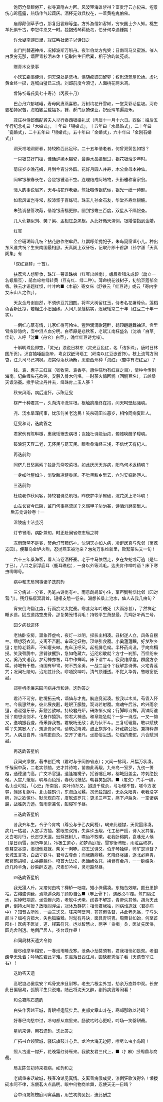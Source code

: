 <!-- { "loadSidebar": true } -->
　　饱历沧桑眼倦开，拟寻真隐古方回。风波宦海谁禁得？富贵浮云亦傥来。短景伤心晞薤露，热场作气起葭灰。酒杯无效兵权在，一着黄袍鬼伯催。

　　庙廊颠倒草茅咨，那复冠裳辨等差。方外游僧如客懒，穷来国士少人知。桃生羊死俱千古，李怨牛恩又一时。独抱残琴羁绝岛，伯牙何幸遇锺期！

　　许允叟南游日里，寂庄吟社诸子以诗饯之

　　出门荆棘遍神州，况掉波斯万斛舟。夜半伯龙方鬼笑；日南司马又蛮游。催人白发穷无那，谪宦青衫泪未休！记取陆生归后橐，相于浪屿筑菟裘。

　　赠青木女录事

　　小饮玄霜渴便消，洞天深处是蓝桥。偶随痴蝶园留梦；权慰流莺屋贮娇。虚牝黄金终一掷，连城白璧已三烧。刘郎前度今须记，人面桃花两未凋。

　　曾陈祯母氏吴七十寿诗（丙辰十月）

　　巴台丹穴郁嵯峨，寿母同赓燕喜歌。万树梅花开雪岭，一堂莱彩话星坡。河舟姜柏持家苦，海舶婆兰载福多。锺、郝门庭猗倮业，祝延珥笔遍嘉禾。

　　菽庄林侍郎偕配龚夫人举行泰西银婚礼式（丙辰十一月十六日。西俗：婚后五年行纪念礼曰「木婚式」，十年曰「锡婚式」，十五年曰「水晶婚式」，二十年曰「瓷婚式」，二十五年曰「银婚式」，五十年曰「金婚式」，六十年曰「金刚石婚式」）

　　洞天福地洞房春，持较欧西此足珍。二十五年偕老者，何曾双鬓色如银？

　　一只银艾好门楣，佳话蝉嫣木锡瓷，最羡水晶婚里过，银花银烛少年时。

　　菊庄岁岁晚花妍，月到今宵分外圆。花好月圆人并寿，木公金母本神仙。

　　同牢银桉春长在，合卺银锺酒不空。连理结成阿堵物，头衔雅称富家翁。

　　骚人韵事说眉齐，天与梅花作老妻。鹭社喧传银伉俪，银光一纸一诗题。

　　如君风谊岂寻常，胶漆坚于百炼钢。珠玉儿孙金石友，华堂齐寿烂银觞。

　　朱弦调瑟管吹葭，偕隐银唐福更赊。圆到银蟾三百度，双星从不隔银查。

　　几人仙耦似刘、樊？梁、孟相庄总夙根。从此好循天演例，银婚偻指到金婚。

　　红豆

　　金谷珊瑚碎几枝？拈花散作绀牟尼。红鹦啄架抛妃子，朱鸟窥窗饵小儿。种出东风谁共祝？生来南国最相思。天真阁上双牙板，记取孙郎十首辞（孙字潇「天真阁集」有

　　「双红豆辞」十首）。

　　扶荔宫人想醉妆，珠江一萼谱珠娘（红豆出岭南）。蛾眉看错朱成碧（扁立一名蛾眉豆），鹃血啼枯绿转黄（豆有红、绿二种）。薄命桃花钱树子，初胎豆蔻郁金香。铁云才语题红惯，叶叶吟■〈木前〉寄女床（舒铁云「红豆诗」或云「寄内字女床山人之作」）。

　　天女金丹谢自然，不须佛豆咒团圆。将军大树留红玉，侍者名花署绛仙。莲稻色香新比拟，若榴生小旧因缘。人间几见蟠桃实，迟我瑶京二十年（红豆二十年一实）。

　　一例红心草有情，儿家红得可怜生。猩唇滴滴歌筵醉，鹤顶翩翩舞袖轻。宫里臂痕砂隐约，壶中泪点血分明。白苹原是悲秋客，老赋江南枉盛名（沈翁「白苹」佳句，人呼「沈■〈舟仑〉白苹」，晚年红豆诗尤噪）。

　　十斛明珠色即空，「灵光」浪说日林东（灵光豆色红，名「诘多珠」，唐时日林国所贡）。汉宫袖唾胭脂晕，粤女钗嵌玛瑙工（岭南以红豆嵌首饰）。枝上流莺方闹杏，江头司马己凋枫。海棠似汝秋肠断，忍更西州种「海红」（蜀中有海红豆）？

　　钱、袁、惠子三红豆（钱牧斋、袁香亭，惠仲孺均有红豆之目），情种今传到海南。记曲缠头花欲笑，安骰入骨木何堪。一时荼火惊回鹘（回鹘豆名），五岭桑天误浴蚕。撒手软尘丹井去，绛珠肯上玉人篸？

　　秋来风雨，病后遗怀，示陈迂叟

　　楞严十种君其一，久向清冷洗耳根。根触痌癏终在抱，问天呵壁起骚魂。

　　尧、汤水旱浑闲事，忧乐何关老逸民！笑杀砚田长恶岁，相怜同病夏畦人。

　　迂叟和诗，迭韵答之

　　君家例有陈琳檄，惠我瑶琚去病根；岂独杜诗能治疟，髑髅唤醒子璋魂。

　　鼓浪洞天容二老，无怀民与葛天民。眼看桑海经三浅，不信忧天有杞人。

　　再迭前韵

　　同侪几日愁离索？独卧荒斋咬菜根。如此厌厌天亦病，阳乌何术返精魂？

　　一身如叶屋如斗，消受新凉健黍民。不觉黑甜乡里去，六时安稳卧游人。

　　三迭前韵

　　杜陵老作秋风客，持较君诗总夙根。昨夜梦中茅屋破，浣花溪上冷吟魂！

　　山左长官今已隐，监门何事痛流民？义熙甲子匆匆甚，诗酒消磨栗里人。  
　 
后苏龛诗钞卷十一

　　温陵施士洁芸况

　　灯节冒雨，病卧兼旬，时正赴闽省修志局之聘

　　冻雨萧斋不是春，燹余灯节黯伤神。沈阴天亦如人病，冷僻居真与鬼邻（寓荔支园）。便藉乌金垆火煦，忍抛燕玉被池亲？匆匆万象维新里，败絮蒙头又一旬！

　　六十三年桑海客，看人诗卷酒杯豪。老于牛马依然走，岁在龙蛇或可逃（是年丁巳）。八口之家浮鹿耳（鹿耳礁也），一身以外等鸿毛。达夫肯作呻吟语？床下寒虫唧唧号。

　　病中和志局同事诸子迭前韵

　　三分病过一分春，秃笔占诗尚有神。雨意鹧鸪留小住，军声鹅鸭恼比邻（园对营门）。残灯描瘦双肩耸，短榻支愁一卷亲。渴想长桑上池水，仙人去我几由旬？

　　宵来倒海翻江势，行雨痴龙太觉豪。寒甚尧年吟魄死（大雨冻甚），了然禅定睡乡逃。固应道路空皮骨，那复樊笼惜羽毛！持较平生萧瑟最，荒鸡卧听两三号。

　　园夕病枕遣怀

　　老怯卧空房，噩象莽虚构，夜灯一以明，探影出相凑。丑树遂人立，风条自摆袖。缅想羽衣流，支离不吾觏。审谛定妖物，项缩引衾覆。小奚蘧蘧眠，好梦甜乡逗；忽惊老鹳声，不知癯夫嗽。鬼车正呼风，起视屏息候。半杯药尚温，手向病榻授。笑我瞢腾中，黑臂骇攫狖，急如龟藏六，近咫矧敢就？方寸一剎那，百怪纷来又。奚乃笑语我，梦幻神亦瞀，耳中作蝉鸣，床下谓牛斗。寂寂维摩龛，群魔方杂糅。诗城有干橹，诗国有甲冑，何不贾余勇，一战二竖仆？我解念诗佛，火宅青莲咒；况闻杜陵句，治疟胜针灸。咿唔换呻吟，清气顶踵透。不觉入华胥，瞥眼窗纸昼。

　　郑星帆孝廉来园问病并示和诗，迭韵答之

　　君诗不可穷，胜境拓云构，谪仙与才鬼，腕底竞驱凑。投我以木瓜，荀香入怀袖。今晨惠然来，彼此展良觏，睡眼正朦胧，观诗若射覆。病魂午后苏，吟兴雨余逗，语涩强牙牙，茹鲠苦欲嗽。持较君丹炉，研炼惭火候；行脚叩诗禅，真钵阿谁授？痴想谈剑术，化身作猿狖。惊君大神通，和章能急就？一步一诗成，一叉一韵又，逸响振我聋，奇釆辟我瞀。君既杨无敌；我乃伏不斗。三复瑶琚篇，敢以赋砆糅？失笑窭人子，羞逢贵家冑。请筑受降城，鼓止旗亦仆。好藏魏公拙，兼持释迦咒。人病且自养，诗病更自灸。空齐了诸凡，坐勘俗尘透。勿蹈疥橐驼，六合赋刘昼。

　　再迭韵答星帆

　　我闻夹漈堂，著书创巨构（君时与予同修省志）；又闻一拂祠，尺幅万状凑。怀哉闽中英，二老实领袖，史才并诗笔，苗裔此再觏。九州岛一室罗，九仞一篑覆，通德里门高，广文冷官逗。道逢褦襶子，摇首嚏且嗽，榕城冠盖尘，祢刺绝投候。入宫几蛾眉，魂与而色授，春秋吊蟪蛅，朝暮笑狙狖。■〈度攵〉门手一编，名山业可就，「心史」所南翁，奕叶诗孙又。迢迢千载余，弓冶理不瞀。嗟今方泯棼，蝇逐复蜗斗。北山猿鹤诮，东海鱼龙糅，灵光独岿然，无忝荥阳冑。老我没字碑，对之欲惊仆。默念观自在，度厄波罗咒；更求三年艾，痛下卢扁灸。一空诸病魔，战胜药力透。苦雨奈兼旬，酣寝宰予昼。

　　三迭韵答星帆

　　昔我齐年生，令子今肯构（尊公与予乙亥同榜）。朅来此题襟，天假墨缘凑。病几一枯昙，入定手方袖。雾眼忽双揩，失喜珠玉觏。化工秘严扃，诗人发其覆，太白喝月行，长吉惊天逗。蚍蜉撼树儿，噤齿不敢嗽。老我卧榕阴，袁巷无人候（是日雨雪，闽所罕见）。冷极生道心，如梦黄庭授。雪寒衡浦雁，雨泣巫峡狖，侧耳空谷跫，渴想倒屣就。柴关一剥啄。郑五送诗又。伯牙琴独弹，师旷瑟岂瞀？长城五言攻，白战寸铁斗。君兮古尊彝；而我赝鼎糅。乞降终竖旛，逐北必弃冑，都官鹧鸪噪，山谷麒麟仆。稽首大法坛，愿诵皈依咒，换骨有金丹，一一脉络灸。庶几羚羊角，妙果辟支透。尺素印吟禅，灵府豁然昼。

　　四迭韵答星帆

　　我无獿人斤，杗瘤何由构？欂栌一咄嗟，短小侏儒凑。东施苦效矉，匿丑思揜袖。古榕盛词薮，焉能遁众觏？顾影自么■〈麻上骨下〉，遇敌必军覆。鹭门隔江水，买棹归期逗。坐受滕六欺，老厄牛犬嗽。闰春不解冻，青帝失其候，胡为天此醉，倒持太阿授？放眼阎浮尘，冠沐及群狖；相怜君我独，同病谁造就（君亦病中）？知音古所难，一曲三迭又。狂来呵壁问，苍苍但昏瞀，共此老秃翁，宁与朱颜斗？缊袍穷措大，失色狐貉糅。时髦有丹诀，面具青铜冑。周粟甘如饴，何至首阳仆！医病不医贫，道、释窘符咒。运以智慧火，两字「贪痴」灸，医贫先医俗，圆光舍利透。绝倒尸居人，夜台误作昼！

　　和同局林天遗大令韵

　　瘦尽维摩半榻安，一春烟雨睡龙寒。沧桑小劫莫须有，君我相怜如是观。老泪酸辛无处着；吟场跌宕此才难。东瀛落日西江月，圆缺都凭俗子看（天遗昔宰江右）！

　　迭韵答天遗

　　高眠岂必傲袁安？鸡骨支床且耐寒。老去六根尘外觉，劫余万态静中观。长安此日偏居易，弧愤平生只说难。陆己将沈天又醉，剧怜病叟等闲看！

　　和总纂陈石遗韵

　　白头作客越王城，青眼相逢阮步兵。吏部文章山斗在，寒郊那敢以诗鸣？

　　好春巳向愁中过，冷句都从病里来。肠欲枯时心更呕，吟场一笑罄缾罍。

　　星帆来诗，用石遗韵，迭此答之

　　广拓书仓领管城，骚坛旗鼓斗心兵。龙吟大海无边际，噤尽么虫小鸟鸣！

　　照人古道一襟开，花晚霜红待雁来。我欲友君三代上，■〈扌麻〉挱周鼎与商罍。

　　局友陈竺初诗来视病，如韵和之

　　老鹤重来话故城，残春冷馆见真情。支离善病俄成叟，潦倒狂歌浪得名！懒拨砚水呵不律，冻偎茗火点昌明。眼中何物商羊舞，忍使天无一日晴？

　　台中诗友陈槐庭同寓荔园，用竺初韵见投，迭此酬之

